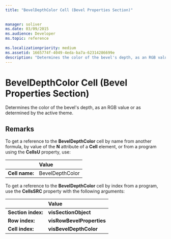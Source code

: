 ```yaml
---
title: "BevelDepthColor Cell (Bevel Properties Section)"
 
 
manager: soliver
ms.date: 03/09/2015
ms.audience: Developer
ms.topic: reference
 
ms.localizationpriority: medium
ms.assetid: 1665774f-4049-4eda-ba7a-62314286699e
description: "Determines the color of the bevel's depth, as an RGB value or as determined by the active theme."
---
```


# BevelDepthColor Cell (Bevel Properties Section)

Determines the color of the bevel's depth, as an RGB value or as determined by the active theme.
  
## Remarks

To get a reference to the **BevelDepthColor** cell by name from another formula, by value of the **N** attribute of a **Cell** element, or from a program using the **CellsU** property, use: 
  
||Value |
|:-----|:-----|
| **Cell name:**  <br/> | BevelDepthColor  <br/> |
   
To get a reference to the **BevelDepthColor** cell by index from a program, use the **CellsSRC** property with the following arguments: 
  
||Value |
|:-----|:-----|
| **Section index:**  <br/> |**visSectionObject** <br/> |
| **Row index:**  <br/> |**visRowBevelProperties** <br/> |
| **Cell index:**  <br/> |**visBevelDepthColor** <br/> |
   

